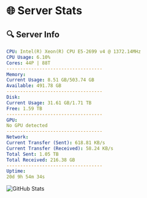 # 🌐 Server Stats
## 🔍 Server Info
```yaml
CPU: Intel(R) Xeon(R) CPU E5-2699 v4 @ 1372.14MHz
CPU Usage: 6.10%
Cores: 44P | 88T
-----------------------------------
Memory:
Current Usage: 8.51 GB/503.74 GB
Available: 491.78 GB
-----------------------------------
Disk:
Current Usage: 31.61 GB/1.71 TB
Free: 1.59 TB
-----------------------------------
GPU:
No GPU detected
-----------------------------------
Network:
Current Transfer (Sent): 618.81 KB/s
Current Transfer (Received): 58.24 KB/s
Total Sent: 1.05 TB
Total Received: 216.38 GB
-----------------------------------
Uptime:
20d 9h 54m 34s
```
![GitHub Stats](https://img.shields.io/badge/Updated-2025-05-10_03:03:22-blue)